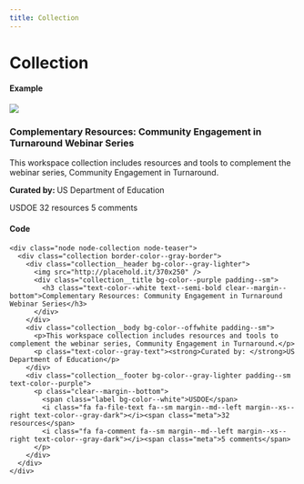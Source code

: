 ```yaml
---
title: Collection
---
```


# Collection

#### Example
<div class="row">
<div class="col-md-11">
  <div class="node node-collection node-teaser">
    <div class="collection border-color--gray-border">
      <div class="collection__header bg-color--gray-lighter">
        <img src="http://placehold.it/370x250" />
        <div class="collection__title bg-color--purple padding--sm">
          <h3 class="text-color--white text--semi-bold clear--margin--bottom">Complementary Resources: Community Engagement in Turnaround Webinar Series</h3>
        </div>
      </div>
      <div class="collection__body bg-color--offwhite padding--sm">
        <p>This workspace collection includes resources and tools to complement the webinar series, Community Engagement in Turnaround.</p>
        <p class="text-color--gray-text"><strong>Curated by: </strong>US Department of Education</p>
      </div>
      <div class="collection__footer bg-color--gray-lighter padding--sm text-color--purple">
        <p class="clear--margin--bottom">
          <span class="label bg-color--white">USDOE</span>
          <i class="fa fa-file-text fa--sm margin--md--left margin--xs--right text-color--gray-dark"></i><span class="meta">32 resources</span>
          <i class="fa fa-comment fa--sm margin--md--left margin--xs--right text-color--gray-dark"></i><span class="meta">5 comments</span>
        </p>
      </div>
    </div>
  </div>
</div>
</div>

#### Code
```
<div class="node node-collection node-teaser">
  <div class="collection border-color--gray-border">
    <div class="collection__header bg-color--gray-lighter">
      <img src="http://placehold.it/370x250" />
      <div class="collection__title bg-color--purple padding--sm">
        <h3 class="text-color--white text--semi-bold clear--margin--bottom">Complementary Resources: Community Engagement in Turnaround Webinar Series</h3>
      </div>
    </div>
    <div class="collection__body bg-color--offwhite padding--sm">
      <p>This workspace collection includes resources and tools to complement the webinar series, Community Engagement in Turnaround.</p>
      <p class="text-color--gray-text"><strong>Curated by: </strong>US Department of Education</p>
    </div>
    <div class="collection__footer bg-color--gray-lighter padding--sm text-color--purple">
      <p class="clear--margin--bottom">
        <span class="label bg-color--white">USDOE</span>
        <i class="fa fa-file-text fa--sm margin--md--left margin--xs--right text-color--gray-dark"></i><span class="meta">32 resources</span>
        <i class="fa fa-comment fa--sm margin--md--left margin--xs--right text-color--gray-dark"></i><span class="meta">5 comments</span>
      </p>
    </div>
  </div>
</div>
```
